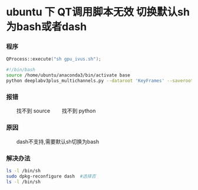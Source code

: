 # ubuntu 下 QT调用脚本无效    切换默认sh为bash或者dash


### 程序
```cpp
QProcess::execute("sh gpu_ivus.sh");
```

```bash
#!/bin/bash
source /home/ubuntu/anaconda3/bin/activate base
python deeplabv3plus_multichannels.py --dataroot 'KeyFrames' --saveroot 'KeyAI'
```

### 报错
&emsp;&emsp;找不到 source
&emsp;&emsp;找不到 python

### 原因
&emsp;&emsp;dash不支持,需要默认sh切换为bash

### 解决办法
```bash
ls -l /bin/sh
sudo dpkg-reconfigure dash  #选择否
ls -l /bin/sh
```
